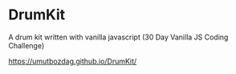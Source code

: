 # DrumKit
A drum kit written with vanilla javascript (30 Day Vanilla JS Coding Challenge)

https://umutbozdag.github.io/DrumKit/
